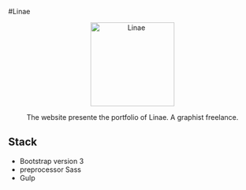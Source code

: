 #Linae
<p align="center">
  <a href="http://linae.org/" target="_blank">
    <img src="http://clamarque.github.io/Linae/img/logo.jpg" alt="Linae" height="170">
  </a>
</p>
<p align="center"> The website presente the portfolio of Linae. A graphist freelance.</p>

## Stack
* Bootstrap version 3
* preprocessor Sass
* Gulp
